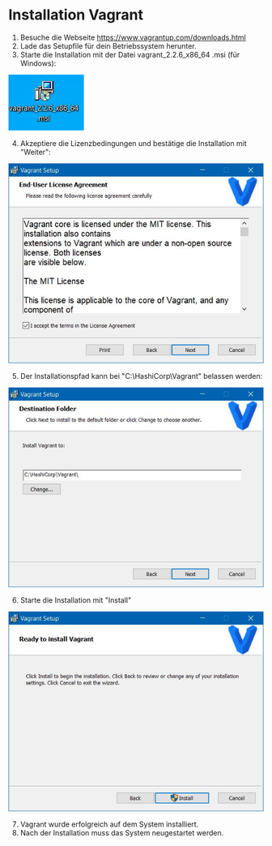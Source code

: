 # Installation Vagrant
1) Besuche die Webseite https://www.vagrantup.com/downloads.html
2) Lade das Setupfile für dein Betriebssystem herunter.
3) Starte die Installation mit der Datei vagrant_2.2.6_x86_64 .msi (für Windows):

![alt text](https://github.com/harbinde/VA-ITSE17b-Vagrant-Docker/blob/master/Vagrant/Einleitung/IMG/msi_install.JPG)

4) Akzeptiere die Lizenzbedingungen und bestätige die Installation mit "Weiter":

![alt text](https://github.com/harbinde/VA-ITSE17b-Vagrant-Docker/blob/master/Vagrant/Einleitung/IMG/eula.JPG)

5) Der Installationspfad kann bei "C:\HashiCorp\Vagrant\" belassen werden:

![alt text](https://github.com/harbinde/VA-ITSE17b-Vagrant-Docker/blob/master/Vagrant/Einleitung/IMG/vagrant_location.JPG)

6) Starte die Installation mit "Install"

![alt text](https://github.com/harbinde/VA-ITSE17b-Vagrant-Docker/blob/master/Vagrant/Einleitung/IMG/Install_vagrant.JPG)

7) Vagrant wurde erfolgreich auf dem System installiert.
8) Nach der Installation muss das System neugestartet werden.

